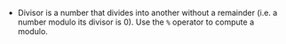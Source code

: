 -   Divisor is a number that divides into another without a remainder (i.e. a number modulo its divisor is 0).
    Use the `%` operator to compute a modulo.
